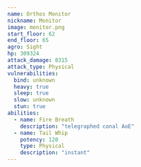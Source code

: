 ```yaml
---
name: Orthos Monitor
nickname: Monitor
image: monitor.png
start_floor: 62
end_floor: 65
agro: Sight
hp: 309324
attack_damage: 8315
attack_type: Physical
vulnerabilities:
  bind: unknown
  heavy: true
  sleep: true
  slow: unknown
  stun: true
abilities:
  - name: Fire Breath
    description: "telegraphed conal AoE"
  - name: Tail Whip
    potency: 120
    type: Physical
    description: "instant"
---
```

